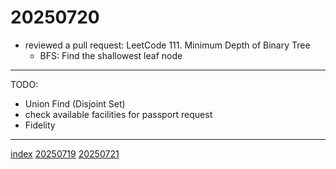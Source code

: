 <head><meta name="viewport" content="width=device-width, initial-scale=1.0, user-scalable=yes" /><meta charset="UTF-8"></head>

# 20250720

- reviewed a pull request: LeetCode 111. Minimum Depth of Binary Tree
	- BFS: Find the shallowest leaf node

---

TODO:

- Union Find (Disjoint Set)
- check available facilities for passport request
- Fidelity

---

[index](../../index.html)
[20250719](20250719.html)
[20250721](20250721.html)

